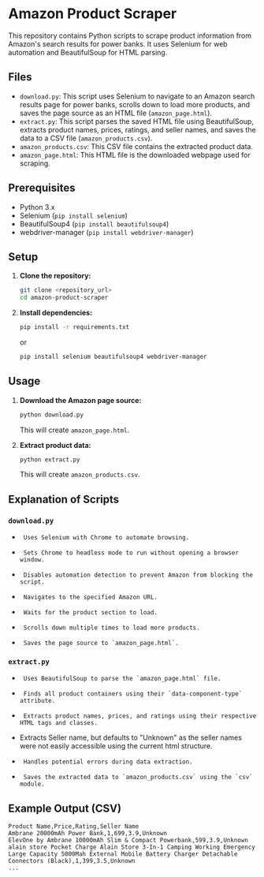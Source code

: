 # Amazon Product Scraper

This repository contains Python scripts to scrape product information from Amazon's search results for power banks. It uses Selenium for web automation and BeautifulSoup for HTML parsing.

## Files

-   `download.py`: This script uses Selenium to navigate to an Amazon search results page for power banks, scrolls down to load more products, and saves the page source as an HTML file (`amazon_page.html`).
-   `extract.py`: This script parses the saved HTML file using BeautifulSoup, extracts product names, prices, ratings, and seller names, and saves the data to a CSV file (`amazon_products.csv`).
-   `amazon_products.csv`: This CSV file contains the extracted product data.
-   `amazon_page.html`: This HTML file is the downloaded webpage used for scraping.

## Prerequisites

-   Python 3.x
-   Selenium (`pip install selenium`)
-   BeautifulSoup4 (`pip install beautifulsoup4`)
-   webdriver-manager (`pip install webdriver-manager`)

## Setup

1.  **Clone the repository:**

    ```bash
    git clone <repository_url>
    cd amazon-product-scraper
    ```

2.  **Install dependencies:**

    ```bash
    pip install -r requirements.txt
    ```
    or
    ```bash
    pip install selenium beautifulsoup4 webdriver-manager
    ```

## Usage

1.  **Download the Amazon page source:**

    ```bash
    python download.py
    ```

    This will create `amazon_page.html`.

2.  **Extract product data:**

    ```bash
    python extract.py
    ```

    This will create `amazon_products.csv`.

## Explanation of Scripts

### `download.py`

-      Uses Selenium with Chrome to automate browsing.
-      Sets Chrome to headless mode to run without opening a browser window.
-      Disables automation detection to prevent Amazon from blocking the script.
-      Navigates to the specified Amazon URL.
-      Waits for the product section to load.
-      Scrolls down multiple times to load more products.
-      Saves the page source to `amazon_page.html`.

### `extract.py`

-      Uses BeautifulSoup to parse the `amazon_page.html` file.
-      Finds all product containers using their `data-component-type` attribute.
-      Extracts product names, prices, and ratings using their respective HTML tags and classes.
-   Extracts Seller name, but defaults to "Unknown" as the seller names were not easily accessible using the current html structure.
-      Handles potential errors during data extraction.
-      Saves the extracted data to `amazon_products.csv` using the `csv` module.

## Example Output (CSV)

```csv
Product Name,Price,Rating,Seller Name
Ambrane 20000mAh Power Bank,1,699,3.9,Unknown
ElevOne by Ambrane 10000mAh Slim & Compact Powerbank,599,3.9,Unknown
alain store Pocket Charge Alain Store 3-In-1 Camping Working Emergency Large Capacity 5000Mah External Mobile Battery Charger Detachable Connectors (Black),1,399,3.5,Unknown
...
